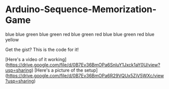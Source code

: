# Arduino-Sequence-Memorization-Game
blue
blue green
blue green red
blue green red blue
blue green red blue yellow

Get the gist? This is the code for it!

[Here's a video of it working] (https://drive.google.com/file/d/0B7Ev36BmOPa6SnluY1Jxck1aY0U/view?usp=sharing)
[Here's a picture of the setup] (https://drive.google.com/file/d/0B7Ev36BmOPa6R29VQUx5ZjV5WXc/view?usp=sharing)
